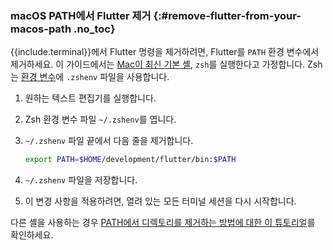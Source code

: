 ### macOS PATH에서 Flutter 제거 {:#remove-flutter-from-your-macos-path .no_toc}

{{include.terminal}}에서 Flutter 명령을 제거하려면, Flutter를 `PATH` 환경 변수에서 제거하세요. 
이 가이드에서는 [Mac이 최신 기본 셸][zsh-mac], `zsh`를 실행한다고 가정합니다. 
Zsh는 [환경 변수][envvar]에 `.zshenv` 파일을 사용합니다.

1. 원하는 텍스트 편집기를 실행합니다.

1. Zsh 환경 변수 파일 `~/.zshenv`를 엽니다.

1. `~/.zshenv` 파일 끝에서 다음 줄을 제거합니다.

   ```bash
   export PATH=$HOME/development/flutter/bin:$PATH
   ```

2. `~/.zshenv` 파일을 저장합니다.

3. 이 변경 사항을 적용하려면, 열려 있는 모든 터미널 세션을 다시 시작합니다.

다른 셸을 사용하는 경우 [PATH에서 디렉토리를 제거하는 방법에 대한 이 튜토리얼][other-path]를 확인하세요.

[zsh-mac]: https://support.apple.com/en-us/102360
[envvar]: https://zsh.sourceforge.io/Intro/intro_3.html
[other-path]: https://phoenixnap.com/kb/linux-add-to-path
